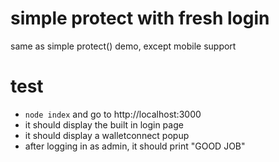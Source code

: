 # simple protect with fresh login

same as simple protect() demo, except mobile support

# test

- `node index` and go to http://localhost:3000
- it should display the built in login page
- it should display a walletconnect popup
- after logging in as admin, it should print "GOOD JOB"
